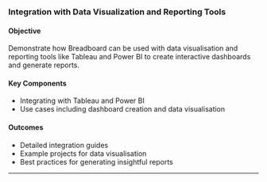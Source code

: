 ### Integration with Data Visualization and Reporting Tools

#### Objective

Demonstrate how Breadboard can be used with data visualisation and reporting tools like Tableau and Power BI to create interactive dashboards and generate reports.

#### Key Components

- Integrating with Tableau and Power BI
- Use cases including dashboard creation and data visualisation

#### Outcomes

- Detailed integration guides
- Example projects for data visualisation
- Best practices for generating insightful reports

---